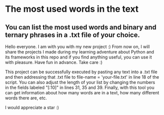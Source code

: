 #  The most used words in the text

##  You can list the most used words and binary and ternary phrases in a .txt file of your choice.

Hello everyone. I am with you with my new project :) From now on, I will share the projects I made during my learning adventure about Python and its frameworks in this repo and if you find anything useful, you can use it with pleasure. Have fun in advance. Take care :)

This project can be successfully executed by pasting any text into a .txt file and then addressing that .txt file to file-name = 'your-file.txt' in line 18 of the script. You can also adjust the length of your list by changing the numbers in the fields labeled "[:10]" in lines 31, 35 and 39. Finally, with this tool you can get information about how many words are in a text, how many different words there are, etc. 

I would appreciate a star :) 